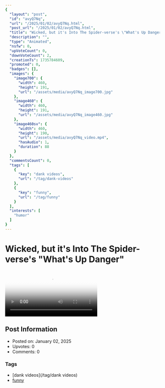 ```yaml
---
{
  "layout": "post",
  "id": "avyQ7Nq",
  "url": "/2025/01/02/avyQ7Nq.html",
  "post_url": "/2025/01/02/avyQ7Nq.html",
  "title": "Wicked, but it's Into The Spider-verse's \"What's Up Danger\"",
  "description": "",
  "type": "Animated",
  "nsfw": 0,
  "upVoteCount": 0,
  "downVoteCount": 2,
  "creationTs": 1735784609,
  "promoted": 0,
  "badges": [],
  "images": {
    "image700": {
      "width": 460,
      "height": 191,
      "url": "/assets/media/avyQ7Nq_image700.jpg"
    },
    "image460": {
      "width": 460,
      "height": 191,
      "url": "/assets/media/avyQ7Nq_image460.jpg"
    },
    "image460sv": {
      "width": 460,
      "height": 190,
      "url": "/assets/media/avyQ7Nq_video.mp4",
      "hasAudio": 1,
      "duration": 88
    }
  },
  "commentsCount": 0,
  "tags": [
    {
      "key": "dank videos",
      "url": "/tag/dank-videos"
    },
    {
      "key": "funny",
      "url": "/tag/funny"
    }
  ],
  "interests": [
    "humor"
  ]
}
---
```


# Wicked, but it's Into The Spider-verse's "What's Up Danger"

<video controls playsinline loop poster="/assets/media/avyQ7Nq_image460.jpg">
  <source src="/assets/media/avyQ7Nq_video.mp4" type="video/mp4">
  Your browser does not support the video tag.
</video>

## Post Information

- Posted on: January 02, 2025
- Upvotes: 0
- Comments: 0

### Tags

- [dank videos](/tag/dank videos)
- [funny](/tag/funny)
